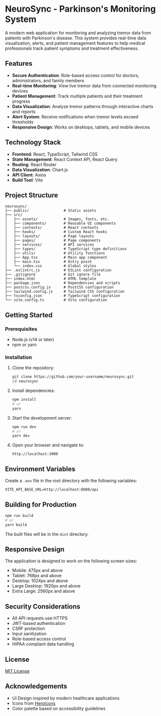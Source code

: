 # NeuroSync - Parkinson's Monitoring System

A modern web application for monitoring and analyzing tremor data from patients with Parkinson's disease. This system provides real-time data visualization, alerts, and patient management features to help medical professionals track patient symptoms and treatment effectiveness.

## Features

- **Secure Authentication**: Role-based access control for doctors, administrators, and family members
- **Real-time Monitoring**: View live tremor data from connected monitoring devices
- **Patient Management**: Track multiple patients and their treatment progress
- **Data Visualization**: Analyze tremor patterns through interactive charts and reports
- **Alert System**: Receive notifications when tremor levels exceed thresholds
- **Responsive Design**: Works on desktops, tablets, and mobile devices

## Technology Stack

- **Frontend**: React, TypeScript, Tailwind CSS
- **State Management**: React Context API, React Query
- **Routing**: React Router
- **Data Visualization**: Chart.js
- **API Client**: Axios
- **Build Tool**: Vite

## Project Structure

```
neurosync/
├── public/                # Static assets
├── src/
│   ├── assets/            # Images, fonts, etc.
│   ├── components/        # Reusable UI components
│   ├── contexts/          # React contexts
│   ├── hooks/             # Custom React hooks
│   ├── layouts/           # Page layouts
│   ├── pages/             # Page components
│   ├── services/          # API services
│   ├── types/             # TypeScript type definitions
│   ├── utils/             # Utility functions
│   ├── App.tsx            # Main app component
│   ├── main.tsx           # Entry point
│   └── index.css          # Global styles
├── .eslintrc.js           # ESLint configuration
├── .gitignore             # Git ignore file
├── index.html             # HTML template
├── package.json           # Dependencies and scripts
├── postcss.config.js      # PostCSS configuration
├── tailwind.config.js     # Tailwind CSS configuration
├── tsconfig.json          # TypeScript configuration
└── vite.config.ts         # Vite configuration
```

## Getting Started

### Prerequisites

- Node.js (v14 or later)
- npm or yarn

### Installation

1. Clone the repository:
   ```bash
   git clone https://github.com/your-username/neurosync.git
   cd neurosync
   ```

2. Install dependencies:
   ```bash
   npm install
   # or
   yarn
   ```

3. Start the development server:
   ```bash
   npm run dev
   # or
   yarn dev
   ```

4. Open your browser and navigate to:
   ```
   http://localhost:3000
   ```

## Environment Variables

Create a `.env` file in the root directory with the following variables:

```
VITE_API_BASE_URL=http://localhost:8080/api
```

## Building for Production

```bash
npm run build
# or
yarn build
```

The built files will be in the `dist` directory.

## Responsive Design

The application is designed to work on the following screen sizes:
- Mobile: 475px and above
- Tablet: 768px and above
- Desktop: 1024px and above
- Large Desktop: 1920px and above
- Extra Large: 2560px and above

## Security Considerations

- All API requests use HTTPS
- JWT-based authentication
- CSRF protection
- Input sanitization
- Role-based access control
- HIPAA compliant data handling

## License

[MIT License](LICENSE)

## Acknowledgements

- UI Design inspired by modern healthcare applications
- Icons from [Heroicons](https://heroicons.com/)
- Color palette based on accessibility guidelines 